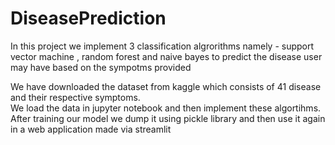# DiseasePrediction
In this project we implement 3 classification algrorithms namely - support vector machine , random forest and naive bayes to predict the
disease user may have based on the sympotms provided 

We have downloaded the dataset from kaggle which consists of 41 disease and their respective symptoms.<br>
We load the data in jupyter notebook and then implement these algortihms.
After training our model we dump it using pickle library and then use it again in a web application made via streamlit 
